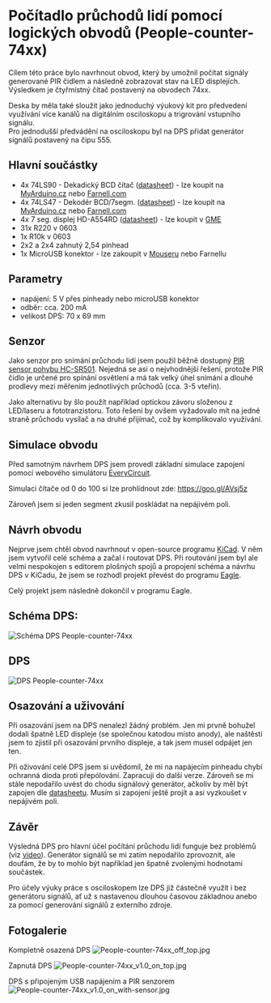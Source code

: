 # Počítadlo průchodů lidí pomocí logických obvodů (People-counter-74xx)

Cílem této práce bylo navrhnout obvod, který by umožnil počítat signály generované PIR čidlem a následně zobrazovat stav na LED displejích. Výsledkem je čtyřmístný čítač postavený na obvodech 74xx.

Deska by měla také sloužit jako jednoduchý výukový kit pro předvedení využívání více kanálů na digitálním osciloskopu a trigrování vstupního signálu.    
Pro jednodušší předvádění na osciloskopu byl na DPS přidat generátor signálů postavený na čipu 555.

## Hlavní součástky

- 4x 74LS90 - Dekadický BCD čítač ([datasheet](http://www.ti.com/lit/ds/symlink/sn74ls90.pdf)) - lze koupit na [MyArduino.cz](https://www.myarduino.cz/logicke-obvody-74ls90-dekadicky-bcd-citac) nebo [Farnell.com](http://cz.farnell.com/texas-instruments/sn74ls90n/ic-counter-multiplier-divider/dp/1470790?st=74ls90)
- 4x 74LS47 - Dekodér BCD/7segm. ([datasheet](http://www.ti.com/lit/ds/symlink/sn74ls47.pdf)) - lze koupit na [MyArduino.cz](https://www.myarduino.cz/logicke-obvody-74ls47-dekoder-z-bcd-na-7-segmentovy-kod-s-otevrenym-kolektorem) nebo [Farnell.com](http://cz.farnell.com/texas-instruments/sn74ls90n/ic-counter-multiplier-divider/dp/1470790?st=74ls90)
- 4x 7 seg. displej HD-A554RD ([datasheet](https://www.gme.cz/data/attachments/dsh.512-182.1.pdf)) - lze koupit v [GME](https://www.gme.cz/led-display-14-2mm-red-hd-a554rd)
- 31x R220 v 0603
- 1x R10k v 0603
- 2x2 a 2x4 zahnutý 2,54 pinhead
- 1x MicroUSB konektor - lze zakoupit v [Mouseru](https://cz.mouser.com/ProductDetail/Molex/47346-0001?qs=%2fha2pyFadugJe2m2PwsxZF%2fSs5SLGnHK0WVEsekv2hnqwx5TiE8qVw%3d%3d) nebo Farnellu

## Parametry
- napájení: 5 V přes pinheady nebo microUSB konektor
- odběr: cca. 200 mA 
- velikost DPS: 70 x 69 mm

## Senzor

Jako senzor pro snímání průchodu lidí jsem použil běžně dostupný [PIR sensor pohybu  HC-SR501](https://www.myarduino.cz/ir-senzorovy-modul-pohybu-hc-sr501). Nejedná se asi o nejvhodnější řešení, protože PIR čidlo je určené pro spínání osvětlení a má tak velký úhel snímání a dlouhé prodlevy mezi měřením jednotlivých průchodů (cca. 3-5 vteřin). 

Jako alternativu by šlo použít například optickou závoru složenou z LED/laseru a fototranzistoru. Toto řešení by ovšem vyžadovalo mít na jedné straně průchodu vysílač a na druhé přijímač, což by komplikovalo využívání.

## Simulace obvodu

Před samotným návrhem DPS jsem provedl základní simulace zapojení pomocí webového simulátoru [EveryCircuit](http://everycircuit.com).

Simulaci čítače od 0 do 100 si lze prohlídnout zde: https://goo.gl/AVsj5z

Zároveň jsem si jeden segment zkusil poskládat na nepájivém poli.

## Návrh obvodu

Nejprve jsem chtěl obvod navrhnout v open-source programu [KiCad](http://kicad-pcb.org/). V něm jsem vytvořil celé schéma a začal i routovat DPS. Při routování jsem byl ale velmi nespokojen s editorem plošných spojů a propojení schéma a návrhu DPS v KiCadu, že jsem se rozhodl projekt převést do programu [Eagle](https://www.autodesk.com/products/eagle/overview).

Celý projekt jsem následně dokončil v programu Eagle.

## Schéma DPS:
![Schéma DPS People-counter-74xx](/media/people-counter-74xx_v1.0-schema.png)

## DPS
![DPS People-counter-74xx](/media/people-counter-74xx_v1.0-board.png)

## Osazování a uživování

Při osazování jsem na DPS nenalezl žádný problém. Jen mi prvně bohužel dodali špatně LED displeje (se společnou katodou místo anody), ale naštěstí jsem to zjistil při osazování prvního displeje, a tak jsem musel odpájet jen ten.

Při oživování celé DPS jsem si uvědomil, že mi na napájecím pinheadu chybí ochranná dioda proti přepólování. Zapracuji do další verze. Zároveň se mi stále nepodařilo uvést do chodu signálový generátor, ačkoliv by měl být zapojen dle [datasheetu](http://www.ti.com/lit/ds/symlink/ne555.pdf). Musím si zapojení ještě projít a asi vyzkoušet v nepájivém poli.

## Závěr

Výsledná DPS pro hlavní účel počítání průchodu lidí funguje bez problémů (viz [video](https://youtu.be/IY-zGMGUtn4)). Generátor signálů se mi zatím nepodařilo zprovoznit, ale doufám, že by to mohlo být například jen špatně zvolenými hodnotami součástek.

Pro účely výuky práce s osciloskopem lze DPS již částečně využít i bez generátoru signálů, ať už s nastavenou dlouhou časovou základnou anebo za pomocí generování signálů z externího zdroje.

## Fotogalerie 

Kompletně osazená DPS
![People-counter-74xx_off_top.jpg](/media/People-counter-74xx_v1.0_off_top.jpg)

Zapnutá DPS
![People-counter-74xx_v1.0_on_top.jpg](/media/People-counter-74xx_v1.0_on_top.jpg)

DPS s připojeným USB napájením a PIR senzorem
![People-counter-74xx_v1.0_on_with-sensor.jpg](/media/People-counter-74xx_v1.0_on_with-sensor.jpg)


